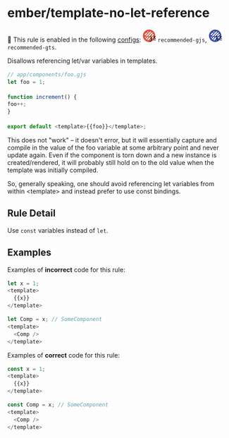 # ember/template-no-let-reference

💼 This rule is enabled in the following [configs](https://github.com/ember-cli/eslint-plugin-ember#-configurations): ![gjs logo](/docs/svgs/gjs.svg) `recommended-gjs`, ![gts logo](/docs/svgs/gts.svg) `recommended-gts`.

<!-- end auto-generated rule header -->

Disallows referencing let/var variables in templates.

```js
// app/components/foo.gjs
let foo = 1;

function increment() {
foo++;
}

export default <template>{{foo}}</template>;
```

This does not "work" – it doesn't error, but it will essentially capture and compile in the value of the foo variable at some arbitrary point and never update again. Even if the component is torn down and a new instance is created/rendered, it will probably still hold on to the old value when the template was initially compiled.

So, generally speaking, one should avoid referencing let variables from within &lt;template&gt; and instead prefer to use const bindings.

## Rule Detail

Use `const` variables instead of `let`.

## Examples

Examples of **incorrect** code for this rule:

```js
let x = 1;
<template>
  {{x}}
</template>
```

```js
let Comp = x; // SomeComponent
<template>
  <Comp />
</template>
```

Examples of **correct** code for this rule:

```js
const x = 1;
<template>
  {{x}}
</template>
```

```js
const Comp = x; // SomeComponent
<template>
  <Comp />
</template>
```

